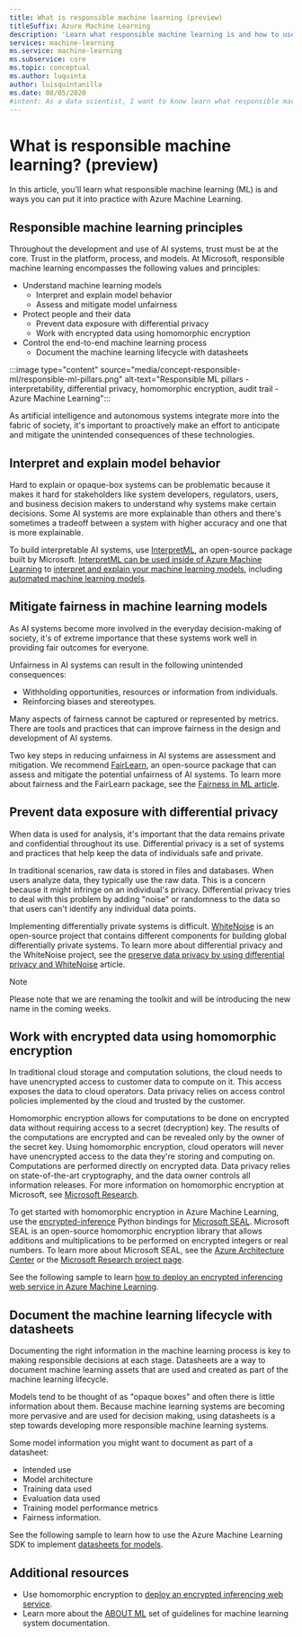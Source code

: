 ```yaml
---
title: What is responsible machine learning (preview)
titleSuffix: Azure Machine Learning
description: 'Learn what responsible machine learning is and how to use it in Azure Machine Learning'
services: machine-learning
ms.service: machine-learning
ms.subservice: core
ms.topic: conceptual
ms.author: luquinta
author: luisquintanilla
ms.date: 08/05/2020
#intent: As a data scientist, I want to know learn what responsible machine learning is and how I can use it in Azure Machine Learning
---
```


# What is responsible machine learning? (preview)

In this article, you'll learn what responsible machine learning (ML) is and ways you can put it into practice with Azure Machine Learning.

## Responsible machine learning principles

Throughout the development and use of AI systems, trust must be at the core. Trust in the platform, process, and models. At Microsoft, responsible machine learning encompasses the following values and principles:

- Understand machine learning models
  - Interpret and explain model behavior
  - Assess and mitigate model unfairness
- Protect people and their data
  - Prevent data exposure with differential privacy
  - Work with encrypted data using homomorphic encryption
- Control the end-to-end machine learning process
  - Document the machine learning lifecycle with datasheets

:::image type="content" source="media/concept-responsible-ml/responsible-ml-pillars.png" alt-text="Responsible ML pillars - interpretability, differential privacy, homomorphic encryption, audit trail - Azure Machine Learning":::

As artificial intelligence and autonomous systems integrate more into the fabric of society, it's important to proactively make an effort to anticipate and mitigate the unintended consequences of these technologies.

## Interpret and explain model behavior

Hard to explain or opaque-box systems can be problematic because it makes it hard for stakeholders like system developers, regulators, users, and business decision makers to understand why systems make certain decisions. Some AI systems are more explainable than others and there's sometimes a tradeoff between a system with higher accuracy and one that is more explainable.

To build interpretable AI systems, use [InterpretML](https://github.com/interpretml/interpret), an open-source package built by Microsoft. [InterpretML can be used inside of Azure Machine Learning](how-to-machine-learning-interpretability.md) to [interpret and explain your machine learning models](how-to-machine-learning-interpretability-aml.md), including [automated machine learning models](how-to-machine-learning-interpretability-automl.md).

## Mitigate fairness in machine learning models

As AI systems become more involved in the everyday decision-making of society, it's of extreme importance that these systems work well in providing fair outcomes for everyone.

Unfairness in AI systems can result in the following unintended consequences:

- Withholding opportunities, resources or information from individuals.
- Reinforcing biases and stereotypes.

Many aspects of fairness cannot be captured or represented by metrics. There are tools and practices that can improve fairness in the design and development of AI systems.

Two key steps in reducing unfairness in AI systems are assessment and mitigation. We recommend [FairLearn](https://github.com/fairlearn/fairlearn), an open-source package that can assess and mitigate the potential unfairness of AI systems. To learn more about fairness and the FairLearn package, see the [Fairness in ML article](./concept-fairness-ml.md).

## Prevent data exposure with differential privacy

When data is used for analysis, it's important that the data remains private and confidential throughout its use. Differential privacy is a set of systems and practices that help keep the data of individuals safe and private.

In traditional scenarios, raw data is stored in files and databases. When users analyze data, they typically use the raw data. This is a concern because it might infringe on an individual's privacy. Differential privacy tries to deal with this problem by adding "noise" or randomness to the data so that users can't identify any individual data points.

Implementing differentially private systems is difficult. [WhiteNoise](https://github.com/opendifferentialprivacy/whitenoise-core) is an open-source project that contains different components for building global differentially private systems. To learn more about differential privacy and the WhiteNoise project, see the [preserve data privacy by using differential privacy and WhiteNoise](./concept-differential-privacy.md) article.

> [!NOTE]
> Please note that we are renaming the toolkit and will be introducing the new name in the coming weeks. 

## Work with encrypted data using homomorphic encryption

In traditional cloud storage and computation solutions, the cloud needs to have unencrypted access to customer data to compute on it. This access exposes the data to cloud operators. Data privacy relies on access control policies implemented by the cloud and trusted by the customer.

Homomorphic encryption allows for computations to be done on encrypted data without requiring access to a secret (decryption) key. The results of the computations are encrypted and can be revealed only by the owner of the secret key. Using homomorphic encryption, cloud operators will never have unencrypted access to the data they're storing and computing on. Computations are performed directly on encrypted data. Data privacy relies on state-of-the-art cryptography, and the data owner controls all information releases. For more information on homomorphic encryption at Microsoft, see [Microsoft Research](https://www.microsoft.com/research/project/homomorphic-encryption/).

To get started with homomorphic encryption in Azure Machine Learning, use the [encrypted-inference](https://pypi.org/project/encrypted-inference/) Python bindings for [Microsoft SEAL](https://github.com/microsoft/SEAL). Microsoft SEAL is an open-source homomorphic encryption library that allows additions and multiplications to be performed on encrypted integers or real numbers. To learn more about Microsoft SEAL, see the [Azure Architecture Center](https://docs.microsoft.com/azure/architecture/solution-ideas/articles/homomorphic-encryption-seal) or the [Microsoft Research project page]().

See the following sample to learn [how to deploy an encrypted inferencing web service in Azure Machine Learning](how-to-homomorphic-encryption-seal.md).

## Document the machine learning lifecycle with datasheets

Documenting the right information in the machine learning process is key to making responsible decisions at each stage. Datasheets are a way to document machine learning assets that are used and created as part of the machine learning lifecycle.

Models tend to be thought of as "opaque boxes" and often there is little information about them. Because machine learning systems are becoming more pervasive and are used for decision making, using datasheets is a step towards developing more responsible machine learning systems.

Some model information you might want to document as part of a datasheet:

- Intended use
- Model architecture
- Training data used
- Evaluation data used
- Training model performance metrics
- Fairness information.

See the following sample to learn how to use the Azure Machine Learning SDK to implement [datasheets for models](https://github.com/microsoft/MLOps/blob/master/pytorch_with_datasheet/model_with_datasheet.ipynb).

## Additional resources

- Use homomorphic encryption to [deploy an encrypted inferencing web service](how-to-homomorphic-encryption-seal.md).
- Learn more about the [ABOUT ML](https://www.partnershiponai.org/about-ml/) set of guidelines for machine learning system documentation.
